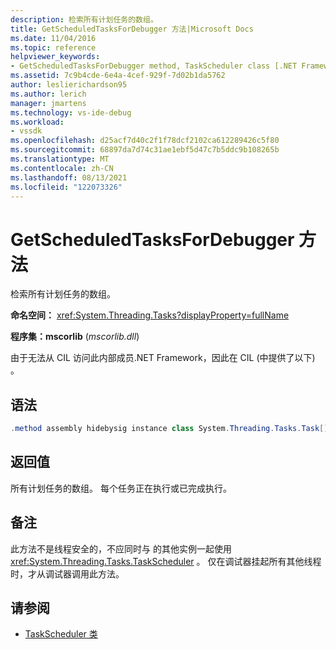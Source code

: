 ```yaml
---
description: 检索所有计划任务的数组。
title: GetScheduledTasksForDebugger 方法|Microsoft Docs
ms.date: 11/04/2016
ms.topic: reference
helpviewer_keywords:
- GetScheduledTasksForDebugger method, TaskScheduler class [.NET Framework debug engines]
ms.assetid: 7c9b4cde-6e4a-4cef-929f-7d02b1da5762
author: leslierichardson95
ms.author: lerich
manager: jmartens
ms.technology: vs-ide-debug
ms.workload:
- vssdk
ms.openlocfilehash: d25acf7d40c2f1f78dcf2102ca612289426c5f80
ms.sourcegitcommit: 68897da7d74c31ae1ebf5d47c7b5ddc9b108265b
ms.translationtype: MT
ms.contentlocale: zh-CN
ms.lasthandoff: 08/13/2021
ms.locfileid: "122073326"
---
```

# <a name="getscheduledtasksfordebugger-method"></a>GetScheduledTasksForDebugger 方法
检索所有计划任务的数组。

 **命名空间：** <xref:System.Threading.Tasks?displayProperty=fullName>

 **程序集：mscorlib** (*mscorlib.dll*) 

 由于无法从 CIL 访问此内部成员.NET Framework，因此在 CIL (中提供了以下) 。

## <a name="syntax"></a>语法

```csharp
.method assembly hidebysig instance class System.Threading.Tasks.Task[] GetScheduledTasksForDebugger() cil managed
```

## <a name="return-value"></a>返回值
 所有计划任务的数组。 每个任务正在执行或已完成执行。

## <a name="remarks"></a>备注
 此方法不是线程安全的，不应同时与 的其他实例一起使用 <xref:System.Threading.Tasks.TaskScheduler> 。 仅在调试器挂起所有其他线程时，才从调试器调用此方法。

## <a name="see-also"></a>请参阅
- [TaskScheduler 类](../../extensibility/debugger/taskscheduler-class-internal-members.md)
